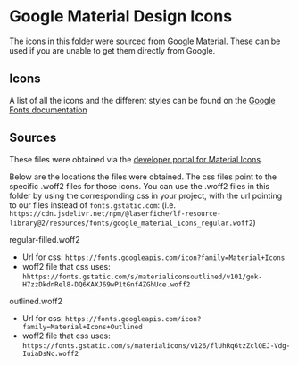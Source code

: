 # Google Material Design Icons

The icons in this folder were sourced from Google Material. These can be used if you are unable to get them directly from Google.

## Icons

A list of all the icons and the different styles can be found on the [Google Fonts documentation](https://fonts.google.com/icons?selected=Material+Icons)

## Sources

These files were obtained via the [developer portal for Material Icons](https://developers.google.com/fonts/docs/material_icons).

Below are the locations the files were obtained. The css files point to the specific .woff2 files for those icons. You can use the .woff2 files in this folder by using the corresponding css in your project, with the url pointing to our files instead of `fonts.gstatic.com`: (i.e. `https://cdn.jsdelivr.net/npm/@laserfiche/lf-resource-library@2/resources/fonts/google_material_icons_regular.woff2`)

regular-filled.woff2

- Url for css: `https://fonts.googleapis.com/icon?family=Material+Icons`
- woff2 file that css uses: `hhttps://fonts.gstatic.com/s/materialiconsoutlined/v101/gok-H7zzDkdnRel8-DQ6KAXJ69wP1tGnf4ZGhUce.woff2`

outlined.woff2

- Url for css: `https://fonts.googleapis.com/icon?family=Material+Icons+Outlined`
- woff2 file that css uses: `https://fonts.gstatic.com/s/materialicons/v126/flUhRq6tzZclQEJ-Vdg-IuiaDsNc.woff2`
